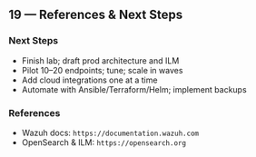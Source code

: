 ## 19 — References & Next Steps

### Next Steps
- Finish lab; draft prod architecture and ILM
- Pilot 10–20 endpoints; tune; scale in waves
- Add cloud integrations one at a time
- Automate with Ansible/Terraform/Helm; implement backups

### References
- Wazuh docs: `https://documentation.wazuh.com`
- OpenSearch & ILM: `https://opensearch.org`
